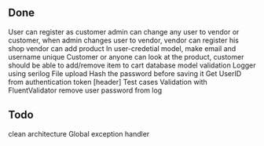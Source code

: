 ## Done

User can register as customer
admin can change any user to vendor or customer,
when admin changes user to vendor,
vendor can register his shop
vendor can add product
In user-credetial model, make email and username unique
Customer or anyone can look at the product,
customer should be able to add/remove item to cart
database model validation
Logger using serilog
File upload
Hash the password before saving it
Get UserID from authentication token [header]
Test cases
Validation with FluentValidator
remove user password from log

## Todo

clean architecture
Global exception handler
